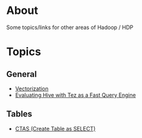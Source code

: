 # About

Some topics/links for other areas of Hadoop / HDP

# Topics

## General

* [Vectorization](https://cwiki.apache.org/confluence/display/Hive/Vectorized+Query+Execution)
* [Evaluating Hive with Tez as a Fast Query Engine](http://hortonworks.com/blog/evaluating-hive-with-tez-as-a-fast-query-engine/)

## Tables

* [CTAS (Create Table as SELECT)](https://cwiki.apache.org/confluence/display/Hive/LanguageManual+DDL#LanguageManualDDL-CreateTableAsSelect(CTAS))
